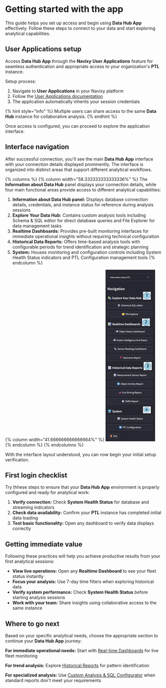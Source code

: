 # Getting started with the app

This guide helps you set up access and begin using **Data Hub App** effectively. Follow these steps to connect to your data and start exploring analytical capabilities.

## User Applications setup

Access **Data Hub App** through the **Navixy User Applications** feature for seamless authentication and appropriate access to your organization's **PTL** instance.

Setup process:

1. Navigate to **User Applications** in your Navixy platform
2. Follow the [User Applications documentation](https://app.gitbook.com/s/446mKak1zDrGv70ahuYZ/readme/account/user-applications)
3. The application automatically inherits your session credentials

{% hint style="info" %}
Multiple users can share access to the same **Data Hub** instance for collaborative analysis.
{% endhint %}

Once access is configured, you can proceed to explore the application interface.

## Interface navigation

After successful connection, you'll see the main **Data Hub App** interface with your connection details displayed prominently. The interface is organized into distinct areas that support different analytical workflows.

{% columns %}
{% column width="58.333333333333336%" %}
The **Information about Data Hub** panel displays your connection details, while four main functional areas provide access to different analytical capabilities:

1. **Information about Data Hub panel:** Displays database connection details, credentials, and instance status for reference during analysis sessions
2. **Explore Your Data Hub:** Contains custom analysis tools including Schema & SQL editor for direct database queries and File Explorer for data management tasks
3. **Realtime Dashboards:** Provides pre-built monitoring interfaces for immediate operational insights without requiring technical configuration
4. **Historical Data Reports:** Offers time-based analysis tools with configurable periods for trend identification and strategic planning
5. **System:** Houses monitoring and configuration controls including System Health Status indicators and PTL Configuration management tools
{% endcolumn %}

{% column width="41.666666666666664%" %}
![](attachments/image-20250812-084643.png)
{% endcolumn %}
{% endcolumns %}

With the interface layout understood, you can now begin your initial setup verification.

## First login checklist

Try thhese steps to ensure that your **Data Hub App** environment is properly configured and ready for analytical work:

1. **Verify connection:** Check **System Health Status** for database and streaming indicators
2. **Check data availability:** Confirm your **PTL** instance has completed initial data loading
3. **Test basic functionality:** Open any dashboard to verify data displays correctly

## Getting immediate value

Following these practices will help you achieve productive results from your first analytical sessions:

* **View live operations:** Open any **Realtime Dashboard** to see your fleet status instantly
* **Focus your analysis:** Use 7-day time filters when exploring historical data
* **Verify system performance:** Check **System Health Status** before starting analysis sessions
* **Work with your team:** Share insights using collaborative access to the same instance

## Where to go next

Based on your specific analytical needs, choose the appropriate section to continue your **Data Hub App** journey:

**For immediate operational needs:** Start with [Real-time Dashboards](real-time-dashboards.md) for live fleet monitoring

**For trend analysis:** Explore [Historical Reports](historical-reports.md) for pattern identification

**For specialized analysis:** Use [Custom Analysis & SQL Configurator](../../analytic-data-hub-app/custom-analysis-sql-configurator/) when standard reports don't meet your requirements
